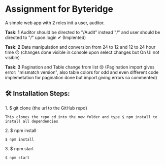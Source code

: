 # Assignment for Byteridge
<p>A simple web app with 2 roles init a user, auditor. </p>
 <p><strong>Task: 1</strong> Auditor should be directed to "/Audit" instead "/" and user should be directed to "/" upon login ✔ (Implented)</p>
 <p><strong>Task: 2</strong> Date manipulation and conversion from 24 to 12 and 12 to 24 hour time 😢 (changes done visible in console upon select changes but On UI not visible)</p>
 <p><strong>Task: 3</strong> Pagination and Table change from list 😢 (Pagination import gives error: "mismatch version", also table colors for odd and even different code implemetation for pagination done but import giving errors so commented)</p>
 
<h2>🛠️ Installation Steps:</h2>

<p>1. $ git clone {the url to the GitHub repo}</p>

```
This clones the repo cd into the new folder and type $ npm install to install all dependencies
```

<p>2. $ npm install</p>

```
$ npm install
```

<p>3. $ npm start</p>

 ```
$ npm start
```

